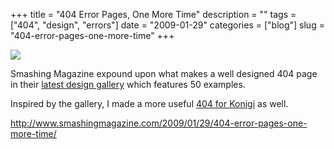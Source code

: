 +++
title = "404 Error Pages, One More Time"
description = ""
tags = ["404", "design", "errors"]
date = "2009-01-29"
categories = ["blog"]
slug = "404-error-pages-one-more-time"
+++



  <div class="notebook-screenshot"><a href="http://www.smashingmagazine.com/2009/01/29/404-error-pages-one-more-time/"><img src="http://media.konigi.com/bluga/wt4981fc93eaf1f.jpg"/></a></div><p>Smashing Magazine expound upon what makes a well designed 404 page in their <a href="http://www.smashingmagazine.com/2009/01/29/404-error-pages-one-more-time/">latest design gallery</a> which features 50 examples. </p>
<p>Inspired by the gallery, I made a more useful <a href="../page/404-page-not-found.html">404 for Konigi</a> as well.</p>
    
  <a href="http://www.smashingmagazine.com/2009/01/29/404-error-pages-one-more-time/">http://www.smashingmagazine.com/2009/01/29/404-error-pages-one-more-time/</a>

